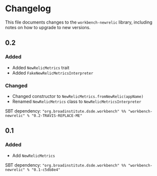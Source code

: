 # Changelog

This file documents changes to the `workbench-newrelic` library, including notes on how to upgrade to new versions.

## 0.2

### Added
- Added `NewRelicMetrics` trait
- Added `FakeNewRelicMetricsInterpreter`

### Changed
- Changed constructor to `NewRelicMetrics.fromNewRelic(appName)`
- Renamed `NewRelicMetrics` class to `NewRelicMetricsInterpreter`

SBT dependency: `"org.broadinstitute.dsde.workbench" %% "workbench-newrelic" % "0.2-TRAVIS-REPLACE-ME"`

## 0.1

### Added
- Add `NewRelicMetrics`

SBT dependency: `"org.broadinstitute.dsde.workbench" %% "workbench-newrelic" % "0.1-c5db8e4"`
